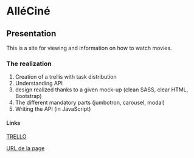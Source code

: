 # AlléCiné

## Presentation 

This is a site for viewing and information on how to watch movies.

### The realization
1. Creation of a trellis with task distribution
2. Understanding API
3. design realized thanks to a given mock-up  (clean SASS, clear HTML, Bootstrap)
4. The different mandatory parts (jumbotron, carousel, modal)
5. Writing the API (in JavaScript)


#### Links
[TRELLO](https://trello.com/b/QTKTZMwG/allo-cin%C3%A9)

[URL de la page](https://manonbracke.github.io/AllezCine/) 
